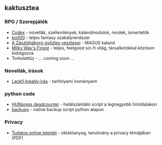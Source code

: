 ## kaktusztea

### RPG / Szerepjáték
- [Codex](https://github.com/kaktusztea/codex/blob/master/README.md) - novellák, szellemlények, kalandmodulok, rendek, ismertetők
- [km100](https://github.com/kaktusztea/km100/blob/master/README.md) - teljes fantasy szabályrendszer
- [A Zászlóháború győztes vesztesei](https://github.com/kaktusztea/rpg_zaszlohaboru/wiki) - MAGUS kaland
- [Milky Way's Finest](https://github.com/Milky-Ways-Finest/missions/wiki) - teljes, feelgood sci-fi világ, társalkotókkal közösen kidolgozva
- Torkolattűz - ... coming soon ...

### Novellák, írások
- [Lackfi kreatív-írás](https://github.com/kaktusztea/kreativ.iras/blob/master/README.md) - tanfolyami irományaim

### python code
- [HUNpress deadcounter](https://github.com/kaktusztea/hunpress_deadcounter) - halálszámláló script a legnagyobb híroldalakon
- [backupy](https://github.com/kaktusztea/backupy) - native backup script python alapon

### Privacy
- [Tudatos online jelenlét](https://github.com/kaktusztea/tudatosonlinejelenlet/raw/master/FeketeBalint_Privacy_az_interneten.pdf) - oktatóanyag, tanulmány a privacy témájában (PDF)
